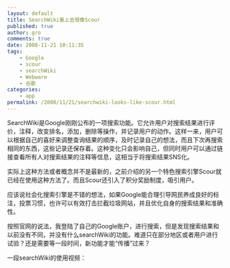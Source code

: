 ```yaml
---
layout: default
title: SearchWiki看上去很像Scour
published: true
author: gro
comments: true
date: 2008-11-21 10:11:35
tags:
    - Google
    - scour
    - searchWiki
    - Webware
    - 谷歌
categories:
    - app
permalink: /2008/11/21/searchwiki-looks-like-scour.html
---
```

 SearchWiki是Google刚刚公布的一项搜索功能。它允许用户对搜索结果进行评价，注释，改变排名，添加，删除等操作，并记录用户的动作。这样一来，用户可以根据自己的喜好来调整查询结果的顺序，及时记录自己的想法，而且下次再搜索相同的东西，这些记录还保存着。这种变化只会影响自己，但同时用户可以通过链接查看所有人对搜索结果的注释等信息，这相当于将搜索结果SNS化。



实际上这种方法或者概念并不是最新的，之前介绍的另一个特色搜索引擎Scour就已经在使用这种方法了。而且Scour还引入了积分奖励制度，吸引用户。

应该说社会化搜索引擎是不错的想法，如果Google能合理引导网民养成良好的标注，投票习惯，也许可以有效打击拦截垃圾网站，并且优化自身的搜索结果和准确性。

按照官网的说法，我登陆了自己的Google账户，进行搜索，但是发现搜索结果和以前没有不同，并没有什么searchWiki的功能。难道只在部分地区或者用户进行试验？还是需要等一段时间，新功能才能“传播”过来？

一段searchWiki的使用视频：
